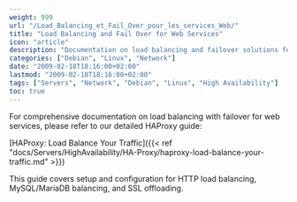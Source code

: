 ```yaml
---
weight: 999
url: "/Load_Balancing_et_Fail_Over_pour_les_services_Web/"
title: "Load Balancing and Fail Over for Web Services"
icon: "article"
description: "Documentation on load balancing and failover solutions for web services, including guides and resources."
categories: ["Debian", "Linux", "Network"]
date: "2009-02-18T18:16:00+02:00"
lastmod: "2009-02-18T18:16:00+02:00"
tags: ["Servers", "Network", "Debian", "Linux", "High Availability"]
toc: true
---
```


For comprehensive documentation on load balancing with failover for web services, please refer to our detailed HAProxy guide:

[HAProxy: Load Balance Your Traffic]({{< ref "docs/Servers/HighAvailability/HA-Proxy/haproxy-load-balance-your-traffic.md" >}})

This guide covers setup and configuration for HTTP load balancing, MySQL/MariaDB balancing, and SSL offloading.
